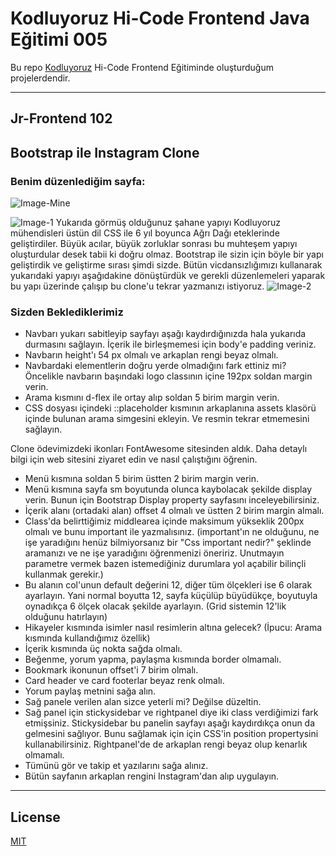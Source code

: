 # Kodluyoruz Hi-Code Frontend Java Eğitimi 005

Bu repo [Kodluyoruz](https://www.kodluyoruz.org) Hi-Code Frontend Eğitiminde 
oluşturduğum projelerdendir.

---
## Jr-Frontend 102

## Bootstrap ile Instagram Clone

### Benim düzenlediğim sayfa:
![Image-Mine](assets/clone.png)

![Image-1](https://github.com/Kodluyoruz/taskforce/raw/main/bootstrap/odev2/figures/instagram.gif)
Yukarıda görmüş olduğunuz şahane yapıyı Kodluyoruz mühendisleri üstün dil CSS ile 6 yıl boyunca Ağrı Dağı eteklerinde geliştirdiler. Büyük acılar, büyük zorluklar sonrası bu muhteşem yapıyı oluşturdular desek tabii ki doğru olmaz. Bootstrap ile sizin için böyle bir yapı geliştirdik ve geliştirme sırası şimdi sizde. Bütün vicdansızlığımızı kullanarak yukarıdaki yapıyı aşağıdakine dönüştürdük ve gerekli düzenlemeleri yaparak bu yapı üzerinde çalışıp bu clone'u tekrar yazmanızı istiyoruz.
![Image-2](https://github.com/Kodluyoruz/taskforce/raw/main/bootstrap/odev2/figures/instagrambroken.gif)

### Sizden Beklediklerimiz
* Navbarı yukarı sabitleyip sayfayı aşağı kaydırdığınızda hala yukarıda durmasını sağlayın. İçerik ile birleşmemesi için body'e padding veriniz.
* Navbarın height'ı 54 px olmalı ve arkaplan rengi beyaz olmalı.
* Navbardaki elementlerin doğru yerde olmadığını fark ettiniz mi? Öncelikle navbarın başındaki logo classının içine 192px soldan margin verin.
* Arama kısmını d-flex ile ortay alıp soldan 5 birim margin verin.
* CSS dosyası içindeki ::placeholder kısmının arkaplanına assets klasörü içinde bulunan arama simgesini ekleyin. Ve resmin tekrar etmemesini sağlayın.

Clone ödevimizdeki ikonları FontAwesome sitesinden aldık. Daha detaylı bilgi için web sitesini ziyaret edin ve nasıl çalıştığını öğrenin.

* Menü kısmına soldan 5 birim üstten 2 birim margin verin.
* Menü kısmına sayfa sm boyutunda olunca kaybolacak şekilde display verin. Bunun için Bootstrap Display property sayfasını inceleyebilirsiniz.
* İçerik alanı (ortadaki alan) offset 4 olmalı ve üstten 2 birim margin almalı.
* Class'da belirttiğimiz middlearea içinde maksimum yükseklik 200px olmalı ve bunu important ile yazmalısınız. (important'ın ne olduğunu, ne işe yaradığını henüz bilmiyorsanız bir "Css important nedir?" şeklinde aramanızı ve ne işe yaradığını öğrenmenizi öneririz. Unutmayın parametre vermek bazen istemediğiniz durumlara yol açabilir bilinçli kullanmak gerekir.)
* Bu alanın col'unun default değerini 12, diğer tüm ölçekleri ise 6 olarak ayarlayın. Yani normal boyutta 12, sayfa küçülüp büyüdükçe, boyutuyla oynadıkça 6 ölçek olacak şekilde ayarlayın. (Grid sistemin 12'lik olduğunu hatırlayın)
* Hikayeler kısmında isimler nasıl resimlerin altına gelecek? (İpucu: Arama kısmında kullandığımız özellik)
* İçerik kısmında üç nokta sağda olmalı.
* Beğenme, yorum yapma, paylaşma kısmında border olmamalı.
* Bookmark ikonunun offset'i 7 birim olmalı.
* Card header ve card footerlar beyaz renk olmalı.
* Yorum paylaş metnini sağa alın.
* Sağ panele verilen alan sizce yeterli mi? Değilse düzeltin.
* Sağ panel için stickysidebar ve rightpanel diye iki class verdiğimizi fark etmişsiniz. Stickysidebar bu panelin sayfayı aşağı kaydırdıkça onun da gelmesini sağlıyor. Bunu sağlamak için için CSS'in position propertysini kullanabilirsiniz. Rightpanel'de de arkaplan rengi beyaz olup kenarlık olmamalı.
* Tümünü gör ve takip et yazılarını sağa alınız.
* Bütün sayfanın arkaplan rengini Instagram'dan alıp uygulayın.
---
## License
[MIT](https://choosealicense.com/licenses/mit/)
 